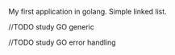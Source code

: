 My first application in golang. Simple linked list.

//TODO study GO generic

//TODO study GO error handling
